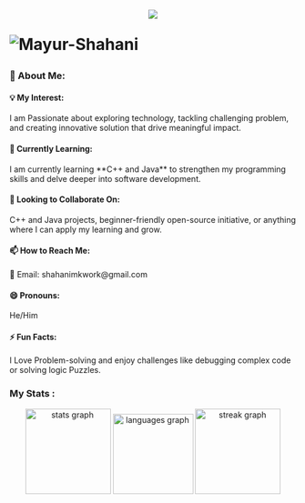 <h1 align="center">
 
<img src="https://readme-typing-svg.herokuapp.com/?font=Righteous&color=7A5AE4&size=25&center=true&vCenter=true&width=500&height=50&duration=2000&lines=Hi+There!+👋;+I'm+Mayur+Shahani+👨🏻‍💻;+BSCS+Student🎓" />

<p align="left"> 
  <img src="https://komarev.com/ghpvc/?username=Mayur-Shahani&label=Profile%20views&color=0e75b6&style=flat" alt="Mayur-Shahani" /> 
</p>
<h3 align="left">👀 About Me:</h3>

<h4 align="left">💡 My Interest:</h4>
I am Passionate about exploring technology, tackling challenging problem, and creating innovative solution that drive meaningful impact.

<h4 align="left">🌱 Currently Learning:</h4>
I am currently learning **C++ and Java** to strengthen my programming skills and delve deeper into software development.  

<h4 align="left">💞️ Looking to Collaborate On:</h4>
C++ and Java projects, beginner-friendly open-source initiative, or anything where I can apply my learning and grow.  

<h4 align="left">📫 How to Reach Me:</h4>
📧 Email: shahanimkwork@gmail.com 

<h4 align="left">😄 Pronouns:</h4>
He/Him  

<h4 align ="left">⚡ Fun Facts:</h4>
I Love Problem-solving and enjoy challenges like debugging complex code or solving logic Puzzles.  

<h3 align="left">My Stats :</h3>
<div align="center">
<img src="https://github-readme-stats.vercel.app/api?username=Mayur-Shahani&hide_title=false&hide_rank=false&show_icons=true&include_all_commits=true&count_private=true&disable_animations=false&theme=dracula&locale=en&hide_border=false&order=1" height="150" alt="stats graph"  />
  <img src="https://github-readme-stats.vercel.app/api/top-langs?username=Mayur-Shahani&locale=en&hide_title=false&layout=compact&card_width=320&langs_count=5&theme=dracula&hide_border=false&order=2" height="141" alt="languages graph"  />
  <img src="https://streak-stats.demolab.com?user=Mayur-Shahani&locale=en&mode=daily&theme=dracula&hide_border=false&border_radius=5&order=3" height="150" alt="streak graph"  />
</div>
</div>



<!---
Mayur-Shahani/Mayur-Shahani is a ✨ special ✨ repository because its `README.md` (this file) appears on your GitHub profile.
You can click the Preview link to take a look at your changes.
--->
